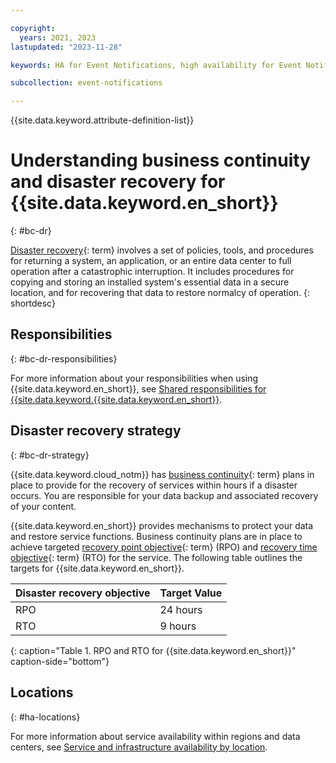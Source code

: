 ```yaml
---

copyright:
  years: 2021, 2023
lastupdated: "2023-11-28"

keywords: HA for Event Notifications, high availability for Event Notifications, Event Notifications, disaster recovery

subcollection: event-notifications

---
```


{{site.data.keyword.attribute-definition-list}}


# Understanding business continuity and disaster recovery for {{site.data.keyword.en_short}}
{: #bc-dr}

[Disaster recovery](#x2113280){: term} involves a set of policies, tools, and procedures for returning a system, an application, or an entire data center to full operation after a catastrophic interruption. It includes procedures for copying and storing an installed system's essential data in a secure location, and for recovering that data to restore normalcy of operation.
{: shortdesc}

## Responsibilities
{: #bc-dr-responsibilities}

For more information about your responsibilities when using {{site.data.keyword.en_short}}, see [Shared responsibilities for {{site.data.keyword.{{site.data.keyword.en_short}}](/docs/{{site.data.keyword.en_short}}?topic=yourproduct-full-keyref-responsibilities).

## Disaster recovery strategy
{: #bc-dr-strategy}

{{site.data.keyword.cloud_notm}} has [business continuity](#x3026801){: term} plans in place to provide for the recovery of services within hours if a disaster occurs. You are responsible for your data backup and associated recovery of your content.

{{site.data.keyword.en_short}} provides mechanisms to protect your data and restore service functions. Business continuity plans are in place to achieve targeted [recovery point objective](#x3429911){: term} (RPO) and [recovery time objective](#x3167918){: term} (RTO) for the service. The following table outlines the targets for {{site.data.keyword.en_short}}.

| Disaster recovery objective | Target Value   |
|---|---|
|  RPO | 24 hours |
|  RTO | 9 hours |
{: caption="Table 1. RPO and RTO for {{site.data.keyword.en_short}}" caption-side="bottom"}


## Locations
{: #ha-locations}

For more information about service availability within regions and data centers, see [Service and infrastructure availability by location](/docs/event-notifications?topic=event-notifications-en-regions-endpoints).



